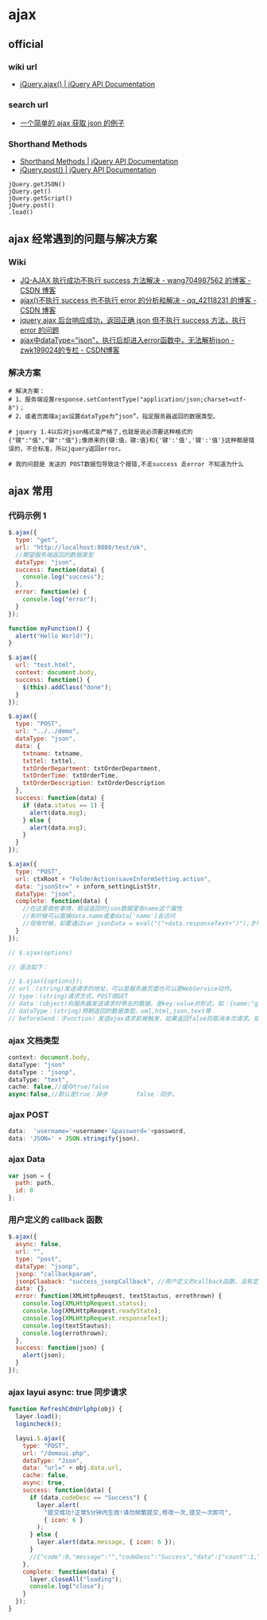 # ajax

## official

### wiki url

- [jQuery.ajax() | jQuery API Documentation](http://api.jquery.com/jquery.ajax/)

### search url

- [一个简单的 ajax 获取 json 的例子](https://www.cnblogs.com/liangxiaoli/p/7183607.html)

### Shorthand Methods

- [Shorthand Methods | jQuery API Documentation](https://api.jquery.com/category/ajax/shorthand-methods/)
- [jQuery.post() | jQuery API Documentation](https://api.jquery.com/jQuery.post/)

```text
jQuery.getJSON()
jQuery.get()
jQuery.getScript()
jQuery.post()
.load()
```

## ajax 经常遇到的问题与解决方案

### Wiki

- [JQ-AJAX 执行成功不执行 success 方法解决 - wang704987562 的博客 - CSDN 博客](https://blog.csdn.net/wang704987562/article/details/82559467)
- [ajax()不执行 success 也不执行 error 的分析和解决 - qq_42118231 的博客 - CSDN 博客](https://blog.csdn.net/qq_42118231/article/details/82851167)
- [jquery ajax 后台响应成功，返回正确 json 但不执行 success 方法，执行 error 的问题](https://www.cnblogs.com/lijinwen/p/6066842.html)
- [ajax中dataType="json"，执行后却进入error函数中，无法解析json - zwk199024的专栏 - CSDN博客](https://blog.csdn.net/zwk199024/article/details/53032621)

### 解决方案

```shell
# 解决方案：
# 1、服务端设置response.setContentType("application/json;charset=utf-8")；
# 2、或者页面端ajax设置dataType为“json”，指定服务器返回的数据类型。

# jquery 1.4以后对json格式变严格了,也就是说必须要这种格式的{"键":"值","键":"值"};像原来的{键:值，键:值}和{'键':'值','键':'值'}这种都是错误的，不合标准，所以jquery返回error。

# 我的问题是 发送的 POST数据包导致这个报错,不走success 走error 不知道为什么
```

## ajax 常用

### 代码示例 1

```js
$.ajax({
  type: "get",
  url: "http://localhost:8080/test/ok",
  //期望服务端返回的数据类型
  dataType: "json",
  success: function(data) {
    console.log("success");
  },
  error: function(e) {
    console.log("error");
  }
});

function myFunction() {
  alert("Hello World!");
}

$.ajax({
  url: "test.html",
  context: document.body,
  success: function() {
    $(this).addClass("done");
  }
});

$.ajax({
  type: "POST",
  url: "../../demo",
  dataType: "json",
  data: {
    txtname: txtname,
    txttel: txttel,
    txtOrderDepartment: txtOrderDepartment,
    txtOrderTime: txtOrderTime,
    txtOrderDescription: txtOrderDescription
  },
  success: function(data) {
    if (data.status == 1) {
      alert(data.msg);
    } else {
      alert(data.msg);
    }
  }
});

$.ajax({
  type: "POST",
  url: ctxRoot + "FolderAction!saveInformSetting.action",
  data: "jsonStr=" + inform_settingListStr,
  dataType: "json",
  complete: function(data) {
    //在这里做些事情，假设返回的json数据里有name这个属性
    //有时候可以直接data.name或者data['name']去访问
    //但有时候，却要通过var jsonData = eval("("+data.responseText+")");才可以通过jsonData.name访问，而且这种情况下，需要是complete而不是success
  }
});

// $.ajax(options)

// 语法如下：

// $.ajax({options});
// url：(string)发送请求的地址，可以是服务器页面也可以是WebService动作。
// type：(string)请求方式，POST或GET
// data：(object)向服务器发送请求时带去的数据。是key:value对形式，如：{name:"grayworm",sex:"male"}，如果是数组{works:["work1","work2"]}
// dataType：(string)预期返回的数据类型。xml,html,json,text等
// beforeSend：（Function）发送ajax请求前被触发，如果返回false则取消本次请求。如果异步请求需要显示gif动画，那应当在这里设置相应<img>的可见。
```

### ajax 文档类型

```js
context: document.body,
dataType: "json"
dataType : "jsonp",
dataType: "text",
cache: false,//缓存true/false
async:false,//默认是true：异步        false：同步。
```

### ajax POST

```js
data:  'username='+username+'&password='+password,
data: 'JSON=' + JSON.stringify(json),
```

### ajax Data

```js
var json = {
  path: path,
  id: 0
};
```

### 用户定义的 callback 函数

```js
$.ajax({
  async: false,
  url: "",
  type: "post",
  dataType: "jsonp",
  jsonp: "callbackparam",
  jsonpClaaback: "success_jsonpCallback", //用户定义的callback函数，没有定义的话会jQuery会自动生成以jQuery开头的函数
  data: {},
  error: function(XMLHttpReuqest, textStautus, errothrown) {
    console.log(XMLHttpRequest.status);
    console.log(XMLHttpReuqest.readyState);
    console.log(XMLHttpRequest.responseText);
    console.log(textStautus);
    console.log(errothrown);
  },
  success: function(json) {
    alert(json);
  }
});
```

### ajax layui async: true 同步请求

```js
function RefreshCdnUrlphp(obj) {
  layer.load();
  logincheck();

  layui.$.ajax({
    type: "POST",
    url: "/demoui.php",
    dataType: "Json",
    data: "url=" + obj.data.url,
    cache: false,
    async: true,
    success: function(data) {
      if (data.codeDesc == "Success") {
        layer.alert(
          "提交成功!正常5分钟内生效!请勿频繁提交,修改一次,提交一次即可",
          { icon: 6 }
        );
      } else {
        layer.alert(data.message, { icon: 6 });
      }
      //{"code":0,"message":"","codeDesc":"Success","data":{"count":1,"task_id":"1557144469900757406"}}
    },
    complete: function(data) {
      layer.closeAll("loading");
      console.log("close");
    }
  });
}
```
